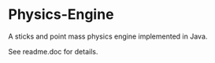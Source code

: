 # Physics-Engine
A sticks and point mass physics engine implemented in Java.

See readme.doc for details.
